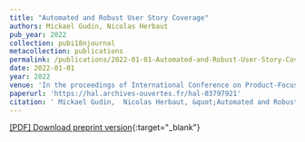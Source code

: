 ```yaml
---
title: "Automated and Robust User Story Coverage"
authors: Mickael Gudin, Nicolas Herbaut
pub_year: 2022
collection: pubi18njournal
metacollection: publications
permalink: /publications/2022-01-01-Automated-and-Robust-User-Story-Coverage
date: 2022-01-01
year: 2022
venue: 'In the proceedings of International Conference on Product-Focused Software Process Improvement 2022'
paperurl: 'https://hal.archives-ouvertes.fr/hal-03797921'
citation: ' Mickael Gudin,  Nicolas Herbaut, &quot;Automated and Robust User Story Coverage.&quot; In the proceedings of International Conference on Product-Focused Software Process Improvement 2022, 2022.'
---
```

[\[PDF\] Download preprint version](https://hal.archives-ouvertes.fr/hal-03797921){:target="_blank"}

